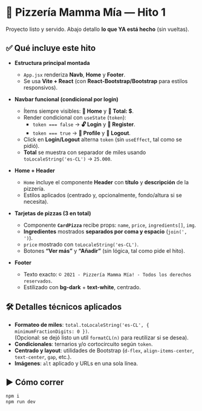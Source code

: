 # 🍕 Pizzería Mamma Mía — Hito 1

Proyecto listo y servido. Abajo detallo **lo que YA está hecho** (sin vueltas).

## ✅ Qué incluye este hito

- **Estructura principal montada**
  - `App.jsx` renderiza **Navb**, **Home** y **Footer**.
  - Se usa **Vite + React** (con **React-Bootstrap/Bootstrap** para estilos responsivos).

- **Navbar funcional (condicional por login)**
  - Ítems siempre visibles: **🍕 Home** y **🛒 Total: $**.
  - Render condicional con `useState` (`token`):  
    - `token === false` → **🔓 Login** y **📄 Register**.  
    - `token === true` → **📄 Profile** y **🔐 Logout**.
  - Click en **Login/Logout** alterna `token` (sin `useEffect`, tal como se pidió).
  - **Total** se muestra con separador de miles usando `toLocaleString('es-CL')` → `25.000`.

- **Home + Header**
  - `Home` incluye el componente **Header** con **título** y **descripción** de la pizzería.
  - Estilos aplicados (centrado y, opcionalmente, fondo/altura si se necesita).

- **Tarjetas de pizzas (3 en total)**
  - Componente **`CardPizza`** recibe props: `name`, `price`, `ingredients[]`, `img`.
  - **Ingredientes** mostrados **separados por coma y espacio** (`join(', ')`).
  - `price` mostrado con `toLocaleString('es-CL')`.
  - Botones **“Ver más”** y **“Añadir”** (sin lógica, tal como pide el hito).

- **Footer**
  - Texto exacto: `© 2021 - Pizzería Mamma Mía! - Todos los derechos reservados`.
  - Estilizado con **bg-dark** + **text-white**, centrado.

## 🛠️ Detalles técnicos aplicados

- **Formateo de miles**: `total.toLocaleString('es-CL', { minimumFractionDigits: 0 })`.  
  (Opcional: se dejó listo un util `formatCL(n)` para reutilizar si se desea).
- **Condicionales**: ternarios y/o cortocircuito según `token`.
- **Centrado y layout**: utilidades de Bootstrap (`d-flex`, `align-items-center`, `text-center`, `gap`, etc.).
- **Imágenes**: `alt` aplicado y URLs en una sola línea.

## ▶️ Cómo correr

```bash
npm i
npm run dev

